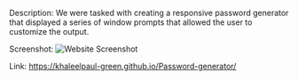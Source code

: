 Description:
We were tasked with creating a responsive password generator that displayed a series of window prompts that allowed the user to customize the output.

Screenshot: 
![Website Screenshot](password-generator-ss.png)

Link:
https://khaleelpaul-green.github.io/Password-generator/

